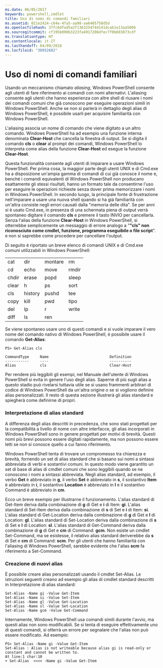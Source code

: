 ```yaml
---
ms.date: 06/05/2017
keywords: powershell,cmdlet
title: Uso di nomi di comandi familiari
ms.assetid: 021e2424-c64e-4fa5-aa98-aa6405758d5d
ms.openlocfilehash: 37fc6dfad5a2f1363254744141dcab1e13aa5066
ms.sourcegitcommit: cf195b090b3223fa4917206dfec7f0b603873cdf
ms.translationtype: HT
ms.contentlocale: it-IT
ms.lasthandoff: 04/09/2018
ms.locfileid: "30952682"
---
```

# <a name="using-familiar-command-names"></a>Uso di nomi di comandi familiari
Usando un meccanismo chiamato *aliasing*, Windows PowerShell consente agli utenti di fare riferimento ai comandi con nomi alternativi. L'aliasing consente agli utenti che hanno esperienza con altre shell di riusare i nomi dei comandi comuni che già conoscono per eseguire operazioni simili in Windows PowerShell. Anche se non si parlerà in dettaglio degli alias di Windows PowerShell, è possibile usarli per acquisire familiarità con Windows PowerShell.

L'aliasing associa un nome di comando che viene digitato a un altro comando. Windows PowerShell ha ad esempio una funzione interna denominata **Clear-Host** che cancella la finestra di output. Se si digita il comando **cls** o **clear** al prompt dei comandi, Windows PowerShell lo interpreta come alias della funzione **Clear-Host** ed esegue la funzione **Clear-Host**.

Questa funzionalità consente agli utenti di imparare a usare Windows PowerShell. Per prima cosa, la maggior parte degli utenti UNIX e di Cmd.exe ha a disposizione un'ampia gamma di comandi di cui già conosce il nome e, benché i comandi equivalenti di Windows PowerShell non producano esattamente gli stessi risultati, hanno un formato tale da consentirne l'uso per eseguire le operazioni richieste senza dover prima memorizzare i nomi in Windows PowerShell. In secondo luogo, la principale fonte di frustrazione nell'imparare a usare una nuova shell quando si ha già familiarità con un'altra consiste negli errori causati dalla "memoria delle dita". Se per anni si è usato Cmd.exe, in presenza di una schermata piena di output verrà spontaneo digitare il comando **cls** e premere il tasto INVIO per cancellarla. Senza l'alias della funzione **Clear-Host** in Windows PowerShell, si otterrebbe semplicemente un messaggio di errore analogo a "**"cls" non riconosciuto come cmdlet, funzione, programma eseguibile o file script**". e non si saprebbe come procedere per cancellare l'output.

Di seguito è riportato un breve elenco di comandi UNIX e di Cmd.exe comuni utilizzabili in Windows PowerShell:

|||||
|-|-|-|-|
|cat|dir|montare|rm|
|cd|echo|move|rmdir|
|chdir|erase|popd|sleep|
|clear|h|ps|sort|
|cls|history|pushd|tee|
|copy|kill|pwd|tipo|
|del|lp|r|write|
|diff|ls|ren||

Se viene spontaneo usare uno di questi comandi e si vuole imparare il vero nome del comando nativo di Windows PowerShell, è possibile usare il comando **Get-Alias**:

```
PS> Get-Alias cls

CommandType     Name                            Definition
-----------     ----                            ----------
Alias           cls                             Clear-Host
```

Per rendere più leggibili gli esempi, nel Manuale dell'utente di Windows PowerShell si evita in genere l'uso degli alias. Saperne di più sugli alias a questo stadio può rivelarsi tuttavia utile se si usano frammenti arbitrari di codice di Windows PowerShell da un'altra origine o se si vogliono definire alias personalizzati. Il resto di questa sezione illustrerà gli alias standard e spiegherà come definirne di propri.

### <a name="interpreting-standard-aliases"></a>Interpretazione di alias standard
A differenza degli alias descritti in precedenza, che sono stati progettati per la compatibilità a livello di nome con altre interfacce, gli alias incorporati in Windows PowerShell sono in genere progettati per motivi di brevità. Questi nomi più brevi possono essere digitati rapidamente, ma non possono essere letti se non si conosce quello a cui fanno riferimento.

Windows PowerShell tenta di trovare un compromesso tra chiarezza e brevità, fornendo un set di alias standard che si basano sui nomi a sintassi abbreviata di verbi e sostantivi comuni. In questo modo viene garantito un set di base di alias di cmdlet comuni che sono leggibili quando se ne conoscono i nomi a sintassi abbreviata. Negli alias standard, ad esempio, il verbo **Get** è abbreviato in **g**, il verbo **Set** è abbreviato in **s**, il sostantivo **Item** è abbreviato in **i**, il sostantivo **Location** è abbreviato in **l** e il sostantivo Command è abbreviato in **cm**.

Ecco un breve esempio per illustrarne il funzionamento. L'alias standard di Get-Item deriva dalla combinazione di **g** di Get e **i** di Item: **gi**. L'alias standard di Set-Item deriva dalla combinazione di **s** di Set e **i** di Item: **si**. L'alias standard di Get-Location deriva dalla combinazione di **g** di Get e **l** di Location: **gl**. L'alias standard di Set-Location deriva dalla combinazione di **s** di Set e **l** di Location: **sl**. L'alias standard di Get-Command deriva dalla combinazione di **g** di Get e **cm** di Command: **gcm**. Non esiste un cmdlet Set-Command, ma se esistesse, il relativo alias standard deriverebbe da **s** di Set e **cm** di Command: **scm**. Per gli utenti che hanno familiarità con l'aliasing di Windows PowerShell, sarebbe evidente che l'alias **scm** fa riferimento a Set-Command.

### <a name="creating-new-aliases"></a>Creazione di nuovi alias
È possibile creare alias personalizzati usando il cmdlet Set-Alias. Le istruzioni seguenti creano ad esempio gli alias di cmdlet standard descritti in Interpretazione di alias standard:

```
Set-Alias -Name gi -Value Get-Item
Set-Alias -Name si -Value Set-Item
Set-Alias -Name gl -Value Get-Location
Set-Alias -Name sl -Value Set-Location
Set-Alias -Name gcm -Value Get-Command
```

Internamente, Windows PowerShell usa comandi simili durante l'avvio, ma questi alias non sono modificabili. Se si tenta di eseguire effettivamente uno di questi comandi, si otterrà un errore per segnalare che l'alias non può essere modificato. Ad esempio:

```
PS> Set-Alias -Name gi -Value Get-Item
Set-Alias : Alias is not writeable because alias gi is read-only or constant and cannot be written to.
At line:1 char:10
+ Set-Alias  <<<< -Name gi -Value Get-Item
```